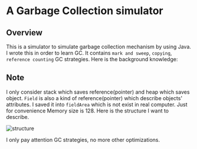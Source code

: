 # A Garbage Collection simulator

## Overview
This is a simulator to simulate garbage collection mechanism by using Java. I wrote this in order to learn GC. It contains `mark and sweep`, `copying`, `reference counting` GC strategies. Here is the background knowledge: 

## Note
I only consider stack which saves reference(pointer) and heap which saves object. `Field` is also a kind of reference(pointer) which describe objects' attributes. I saved it into `fieldArea` which is not exist in real computer. Just for convenience Memory size is 128. Here is the structure I want to describe. 

![structure](/img/1.png)

I only pay attention GC strategies, no more other optimizations.